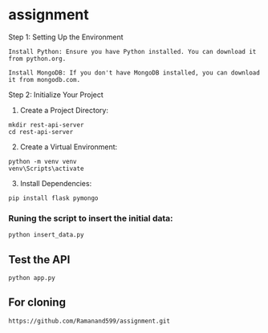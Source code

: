 # assignment
Step 1: Setting Up the Environment
```
Install Python: Ensure you have Python installed. You can download it from python.org.

Install MongoDB: If you don't have MongoDB installed, you can download it from mongodb.com.
```
Step 2: Initialize Your Project
1. Create a Project Directory:
```
mkdir rest-api-server
cd rest-api-server
```
2. Create a Virtual Environment:
```
python -m venv venv
venv\Scripts\activate
```
3. Install Dependencies:
```
pip install flask pymongo
```

### Runing the script to insert the initial data:
```
python insert_data.py
```
## Test the API
```
python app.py
```
## For cloning
```
https://github.com/Ramanand599/assignment.git
```
